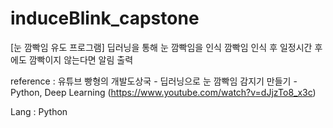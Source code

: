 # induceBlink_capstone
[눈 깜빡임 유도 프로그램]
딥러닝을 통해 눈 깜빡임을 인식
깜빡임 인식 후 일정시간 후에도 깜빡이지 않는다면 알림 출력


reference : 유튜브 빵형의 개발도상국 - 딥러닝으로 눈 깜빡임 감지기 만들기 - Python, Deep Learning
            (https://www.youtube.com/watch?v=dJjzTo8_x3c)

Lang : Python
